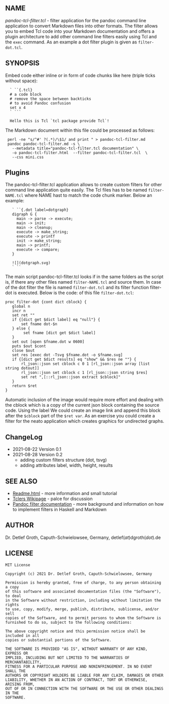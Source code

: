 ## NAME

_pandoc-tcl-filter.tcl_ - filter application for the pandoc command line 
application to convert Markdown files into other formats. The filter allows you to embed Tcl code into your Markdown
documentation and offers a plugin architecture to add other command line filters easily using Tcl
and the `exec` command. As an example a dot filter plugin is given as `filter-dot.tcl`.

## SYNOPSIS 

Embed code either inline or in form of code chunks like here (triple ticks without space):

``` 
  ` ``{.tcl}
  # a code block
  # remove the space between backticks
  # to avoid Pandoc confusion
  set x 4
  ` ```
  
  Hello this is Tcl `tcl package provide Tcl`!
```

The Markdown document within this file could be processed as follows:

```
 perl -ne "s/^#' ?(.*)/\$1/ and print " > pandoc-tcl-filter.md
 pandoc pandoc-tcl-filter.md -s \
   --metadata title="pandoc-tcl-filter.tcl documentation" \
   -o pandoc-tcl-filter.html  --filter pandoc-tcl-filter.tcl  \
   --css mini.css
```


## Plugins

The pandoc-tcl-filter.tcl application allows to create custom filters for other 
command line application quite easily. The Tcl files has to be named `filter-NAME.tcl`
where NAME hast to match the code chunk marker. Below an example:

```
   ` ``{.dot label=dotgraph}
   digraph G {
     main -> parse -> execute;
     main -> init;
     main -> cleanup;
     execute -> make_string;
     execute -> printf
     init -> make_string;
     main -> printf;
     execute -> compare;
   }

   ![](dotgraph.svg)
   ` ``
```

The main script pandoc-tcl-filter.tcl looks if in the same folders as the script is,
if there any other files named `filter-NAME.tcl` and source them. In case of the dot
filter the file is named `filter-dot.tcl` and its filter function filter-dot is 
executed. Below is the code: of this file `filter-dot.tcl`:

```
proc filter-dot {cont dict cblock} {
   global n
   incr n
   set ret ""
   if {[dict get $dict label] eq "null"} {
       set fname dot-$n
   } else {
        set fname [dict get $dict label]
   }
   set out [open $fname.dot w 0600]
   puts $out $cont
   close $out
   set res [exec dot -Tsvg $fname.dot -o $fname.svg]
   if {[dict get $dict results] eq "show" && $res ne ""} {
       rl_json::json set cblock c 0 1 [rl_json::json array [list string dotout]]
       rl_json::json set cblock c 1 [rl_json::json string $res]
       set ret ",[::rl_json::json extract $cblock]"
   }
   return $ret
}
```

Automatic inclusion of the image would require more effort and dealing with the cblock
which is a copy of the current json block containing the source code. Using the label
We could create an image link and append this block after the `$cblock` part of the `$ret var`.
As an exercise you could create a filter for the neato application which creates graphics for undirected graphs.

## ChangeLog

* 2021-08-22 Version 0.1
* 2021-08-28 Version 0.2
    * adding custom filters structure (dot, tsvg)
    * adding attributes label, width, height, results
    
## SEE ALSO

* [Readme.html](Readme.html) - more information and small tutorial
* [Tclers Wikipage](https://wiki.tcl-lang.org/page/pandoc%2Dtcl%2Dfilter) - palce for discussion
* [Pandoc filter documentation](https://pandoc.org/filters.html) - more background and information on how to implement filters in Haskell and Markdown

## AUTHOR

Dr. Detlef Groth, Caputh-Schwielowsee, Germany, detlef(_at_)dgroth(_dot_).de
 
## LICENSE

```
MIT License

Copyright (c) 2021 Dr. Detlef Groth, Caputh-Schwielowsee, Germany

Permission is hereby granted, free of charge, to any person obtaining a copy
of this software and associated documentation files (the "Software"), to deal
in the Software without restriction, including without limitation the rights
to use, copy, modify, merge, publish, distribute, sublicense, and/or sell
copies of the Software, and to permit persons to whom the Software is
furnished to do so, subject to the following conditions:

The above copyright notice and this permission notice shall be included in all
copies or substantial portions of the Software.

THE SOFTWARE IS PROVIDED "AS IS", WITHOUT WARRANTY OF ANY KIND, EXPRESS OR
IMPLIED, INCLUDING BUT NOT LIMITED TO THE WARRANTIES OF MERCHANTABILITY,
FITNESS FOR A PARTICULAR PURPOSE AND NONINFRINGEMENT. IN NO EVENT SHALL THE
AUTHORS OR COPYRIGHT HOLDERS BE LIABLE FOR ANY CLAIM, DAMAGES OR OTHER
LIABILITY, WHETHER IN AN ACTION OF CONTRACT, TORT OR OTHERWISE, ARISING FROM,
OUT OF OR IN CONNECTION WITH THE SOFTWARE OR THE USE OR OTHER DEALINGS IN THE
SOFTWARE.
```

